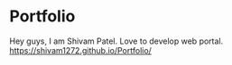 # Portfolio
Hey guys, I am Shivam Patel.
Love to develop web portal.
https://shivam1272.github.io/Portfolio/
